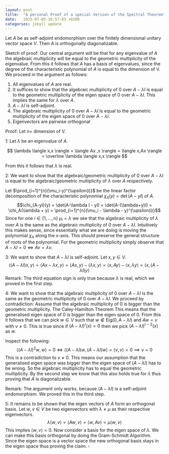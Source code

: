 ```yaml
---
layout: post
title:  "A personal Proof of a special Version of the Spectral Theorem"
date:   2025-07-05 16:57:03 +0200
categories: jekyll update
---
```


Let $A$ be as self-adjoint endomorphism over the finitely dimensional unitary vector space $V$. Then $A$ is orthogonally diagonalizable.

Sketch of proof: 
Our central argument will be that for any eigenvalue of $A$ the algebraic multiplicity will be equal to the geometric multiplicity of the eigenvalue. From this it follows that $A$ has a basis of eigenvalues, since the degree of the characteristic polynomial of $A$ is equal to the dimension of V. We proceed in the argument as follows:
1. All eigenvalues of $A$ are real. 
2. It suffices to show that the algebraic multiplicity of $0$ over $A - \lambda I$ is equal to the geometric multiplicity of the eigen space of $0$ over $A - \lambda I$. This implies the same for $\lambda$ over $A$.
3. $A - \lambda I$ is self-adjoint. 
4. The algebraic multiplicity of $0$ over $A - \lambda I$ is equal to the geometric multiplicity of the eigen space of $0$ over $A - \lambda I$.
5. Eigenvectors are pairwise orthogonal

Proof:
Let $n =$ dimension of V.

1: Let $\lambda$ be an eigenvalue of $A$. 

$$
\lambda \langle x,x \rangle = \langle Ax
,x \rangle = \langle x,Ax \rangle = \overline \lambda \langle x,x \rangle 
$$

From this it follows that $\lambda$ is real. 

2: We want to show that the algebraic/geometric multiplicity of $0$ over $A - \lambda I$ is equal to the algebraic/geometric multiplicity of $\lambda$ over $A$ respectively. 

Let $\prod_{i=1}^{n}(\mu_i-y)^{\upsilon(i)}$ be the linear factor decomposition of the characteristic polynomial $\chi_A(y) = \det(A-yI)$ of $A$. $$\chi_{A-yI}(y) =  \det(A-\lambda I - yI) = \det(A-(\lambda+y)I) = \chi_A(\lambda + y) = \prod_{i=1}^{n}(\mu_i - \lambda - y)^{\upsilon(i)}$$
Since for one $i \in \{1,…,n\}$ $\mu_i = \lambda$ we see that the algebraic multiplicity of $\lambda$ over $A$ is the same as the algebraic multiplicity of $0$ over $A - \lambda I$. 
Intuitively this makes sense, since essentially what we are doing is moving the polynomial $\chi_A$ along the x-axis. This should preserve the general structure of roots of the polynomial.
For the geometric multiplicity simply observe that $A -\lambda I = 0 \iff Av = \lambda v$. 

3: We want to show that $A - \lambda I$ is self-adjoint. Let $x,y \in V$. $$\langle (A-\lambda I)x,y \rangle = \langle Ax - \lambda x,y \rangle = \langle Ax,y \rangle - \langle \lambda x,y \rangle = \langle x,Ay \rangle - \langle x,\lambda y \rangle= \langle x,(A-\lambda I)y \rangle $$
Remark: The third equation sign is only true because $\lambda$ is real, which we proved in the first step. 

4: We want to show that the algebraic multiplicity of $0$ over $A - \lambda I$ is the same as the geometric multiplicity of $0$ over $A - \lambda I$. We proceed by contradiction: 
Assume that the algebraic multiplicity of $0$ is bigger than the geometric multiplicity. The Caley-Hamilton Theorem This means that the generalised eigen space of $0$ is bigger than the eigen space of 0. From this it follows that we can pick $w \in V$ such that $w \not \in  \text{Eig}(0, A - \lambda I)$ and $Aw = v$ with $v \not = 0$. This is true since if $(A-\lambda I)^{r}(x) = 0$ then we pick  $(A-\lambda I)^{r-2}(x)$ as $w$. 

Inspect the following: $$ \langle (A- \lambda I)^2 w,w \rangle = 0 \iff \langle (A- \lambda I) w, (A - \lambda I)w \rangle = \langle v, v \rangle = 0 \implies v = 0 $$
This is a contradiction to  $v \not = 0$. This means our assumption that the generalised eigen space was bigger than the eigen space of $(A- \lambda I)$ has to be wrong. So the algebraic multiplicity has to equal the geometric multiplicity. By the second step we know that this also holds true for $\lambda$ thus proving that $A$ is diagonalizable.

Remark: The argument only works, because $(A - \lambda I)$ is a self-adjoint endomorphism. We proved this in the third step. 

5: It remains to be shown that the eigen vectors of $A$ form an orthogonal basis. Let $w,v \in V$ be two eigenvectors with $\lambda \not = \mu$ as their respective eigenvectors. $$\lambda \langle w,v \rangle = \langle Aw
,v \rangle = \langle w,Av \rangle = \mu \langle w,v \rangle$$
This implies $\langle w,v \rangle = 0$. 
Now consider a basis for the eigen space of $\lambda$. We can make this basis orthogonal by doing the Gram-Schmidt Algorithm. Since the eigen space is a vector space the new orthogonal basis stays in the eigen space thus proving the claim. $\square$   

